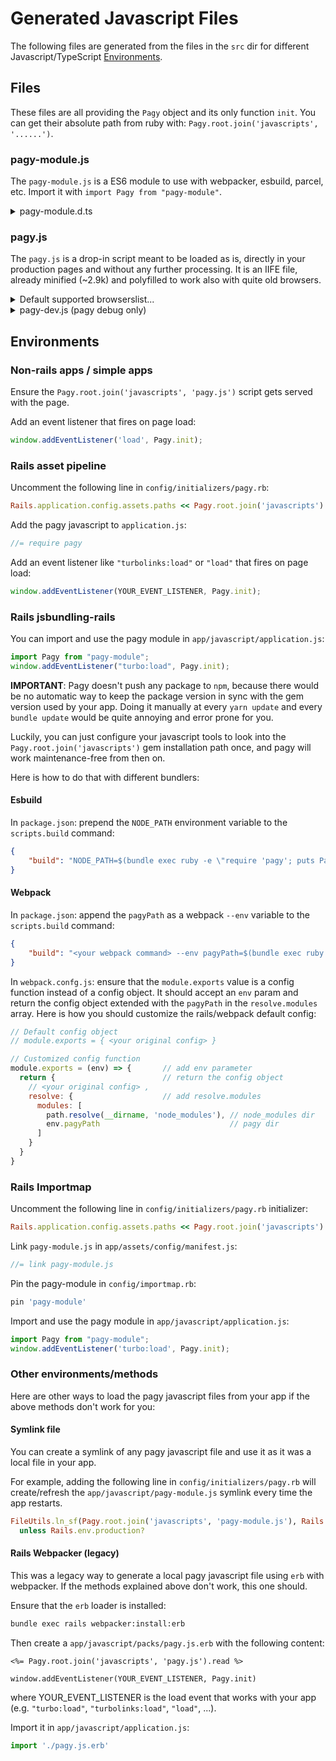 # Generated Javascript Files

The following files are generated from the files in the `src` dir for different Javascript/TypeScript [Environments](#environments). 

## Files

These files are all providing the `Pagy` object and its only function `init`. You can get their absolute path from ruby with: `Pagy.root.join('javascripts', '......')`.

### pagy-module.js

The `pagy-module.js` is a ES6 module to use with webpacker, esbuild, parcel, etc. Import it with `import Pagy from "pagy-module"`.
 
<details>

<summary>pagy-module.d.ts </summary>

The `pagy-module.d.ts` is the small TypeScript Declaration File useful only if you import the `pagy-module.js` in a TypeScript file.

</details>

### pagy.js

The `pagy.js` is a drop-in script meant to be loaded as is, directly in your production pages and without any further processing. It is an IIFE file, already minified (~2.9k) and polyfilled to work also with quite old browsers.

<details>

<summary>Default supported browserslist...</summary>

- and_chr 96
- and_ff 95
- and_qq 10.4
- and_uc 12.12
- android 96
- baidu 7.12
- chrome 97
- chrome 96
- chrome 95
- chrome 94
- edge 97
- edge 96
- firefox 96
- firefox 95
- firefox 94
- firefox 91
- firefox 78
- ie 11
- ios_saf 15.2
- ios_saf 15.0-15.1
- ios_saf 14.5-14.8
- ios_saf 14.0-14.4
- ios_saf 12.2-12.5
- kaios 2.5
- op_mini all
- op_mob 64
- opera 82
- opera 81
- safari 15.2
- safari 15.1
- safari 14.1
- safari 13.1
- samsung 15.0
- samsung 14.0

**Notice**: You can generate custom targeted `pagy.js` files for the browsers you want to support by changing the [browserslist](https://github.com/browserslist/browserslist) query in `src/package.json`, then compile it with `npm run build -w src`.

</details>

<details>

<summary>pagy-dev.js (pagy debug only)</summary>

The `pagy-dev.js` is a readable javascript file meant to be used as a drop-in file **only for debugging** with modern browsers. It won't work on old browsers and its size is big because it contains also the source map data to debug the TypeScript directly. Obviously... do not use it in production.

</details>

## Environments

### Non-rails apps / simple apps

Ensure the `Pagy.root.join('javascripts', 'pagy.js')` script gets served with the page.

Add an event listener that fires on page load:

```js
window.addEventListener('load', Pagy.init);
```

### Rails asset pipeline

Uncomment the following line in `config/initializers/pagy.rb`:

```ruby
Rails.application.config.assets.paths << Pagy.root.join('javascripts')
```

Add the pagy javascript to `application.js`:

```js
//= require pagy
```

Add an event listener like `"turbolinks:load"` or `"load"` that fires on page load:

```js
window.addEventListener(YOUR_EVENT_LISTENER, Pagy.init);
```

### Rails jsbundling-rails

You can import and use the pagy module in `app/javascript/application.js`: 

```js
import Pagy from "pagy-module";
window.addEventListener("turbo:load", Pagy.init);
```

**IMPORTANT**: Pagy doesn't push any package to `npm`, because there would be no automatic way to keep the package version in sync with the gem version used by your app. Doing it manually at every `yarn update` and every `bundle update` would be quite annoying and error prone for you. 

Luckily, you can just configure your javascript tools to look into the `Pagy.root.join('javascripts')` gem installation path once, and pagy will work maintenance-free from then on.

Here is how to do that with different bundlers:

#### Esbuild

In `package.json`: prepend the `NODE_PATH` environment variable to the `scripts.build` command:

```json
{
    "build": "NODE_PATH=$(bundle exec ruby -e \"require 'pagy'; puts Pagy.root.join('javascripts')\") <your original command>"
}
```

#### Webpack

In `package.json`: append the `pagyPath` as a webpack `--env` variable to the `scripts.build` command:

```json
{
    "build": "<your webpack command> --env pagyPath=$(bundle exec ruby -e \"require 'pagy'; puts Pagy.root.join('javascripts')\")"
}
```

In `webpack.confg.js`: ensure that the `module.exports` value is a config function instead of a config object. It should accept an `env` param and return the config object extended with the `pagyPath` in the `resolve.modules` array. Here is how you should customize the rails/webpack default config:

```js
// Default config object
// module.exports = { <your original config> }  

// Customized config function
module.exports = (env) => {       // add env parameter
  return {                        // return the config object
    // <your original config> ,
    resolve: {                    // add resolve.modules
      modules: [
        path.resolve(__dirname, 'node_modules'), // node_modules dir
        env.pagyPath                             // pagy dir
      ]
    }
  }
}
```

### Rails Importmap

Uncomment the following line in `config/initializers/pagy.rb` initializer:

```ruby
Rails.application.config.assets.paths << Pagy.root.join('javascripts')
```

Link `pagy-module.js` in `app/assets/config/manifest.js`:

```js
//= link pagy-module.js
```

Pin the pagy-module in `config/importmap.rb`:

```ruby
pin 'pagy-module'
```

Import and use the pagy module in `app/javascript/application.js`:

```js
import Pagy from "pagy-module";
window.addEventListener('turbo:load', Pagy.init);
```

### Other environments/methods

Here are other ways to load the pagy javascript files from your app if the above methods don't work for you:

#### Symlink file

You can create a symlink of any pagy javascript file and use it as it was a local file in your app.

For example, adding the following line in `config/initializers/pagy.rb` will create/refresh the `app/javascript/pagy-module.js` symlink every time the app restarts.

```ruby
FileUtils.ln_sf(Pagy.root.join('javascripts', 'pagy-module.js'), Rails.root.join('app', 'javascript')) \
  unless Rails.env.production? 
```

#### Rails Webpacker (legacy)

This was a legacy way to generate a local pagy javascript file using `erb` with webpacker. If the methods explained above don't work, this one should.

Ensure that the `erb` loader is installed:

```sh
bundle exec rails webpacker:install:erb
```

Then create a `app/javascript/packs/pagy.js.erb` with the following content:

```erb
<%= Pagy.root.join('javascripts', 'pagy.js').read %>

window.addEventListener(YOUR_EVENT_LISTENER, Pagy.init)
```

where YOUR_EVENT_LISTENER is the load event that works with your app (e.g. `"turbo:load"`, `"turbolinks:load"`, `"load"`, ...).

Import it in `app/javascript/application.js`:

```js
import './pagy.js.erb'
```
